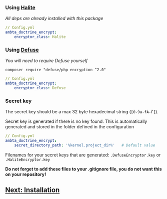 ### Using [Halite](https://github.com/paragonie/halite)

_All deps are already installed with this package_

```yml
// Config.yml
ambta_doctrine_encrypt:
    encryptor_class: Halite
```

### Using [Defuse](https://github.com/defuse/php-encryption)

_You will need to require Defuse yourself_

`composer require "defuse/php-encryption ^2.0"`

```yml
// Config.yml
ambta_doctrine_encrypt:
    encryptor_class: Defuse
```

### Secret key

The secret key should be a max 32 byte hexadecimal string (`[0-9a-fA-F]`).

Secret key is generated if there is no key found. This is automatically generated and stored in the folder defined in the configuration

```yml
// Config.yml
ambta_doctrine_encrypt:
    secret_directory_path: '%kernel.project_dir%'   # Default value
```

Filenames for your secret keys that are generated: `.DefuseEncryptor.key` or `.HaliteEncryptor.key`

**Do not forget to add these files to your .gitignore file, you do not want this on your repository!**

## [Next: Installation](installation.md)
